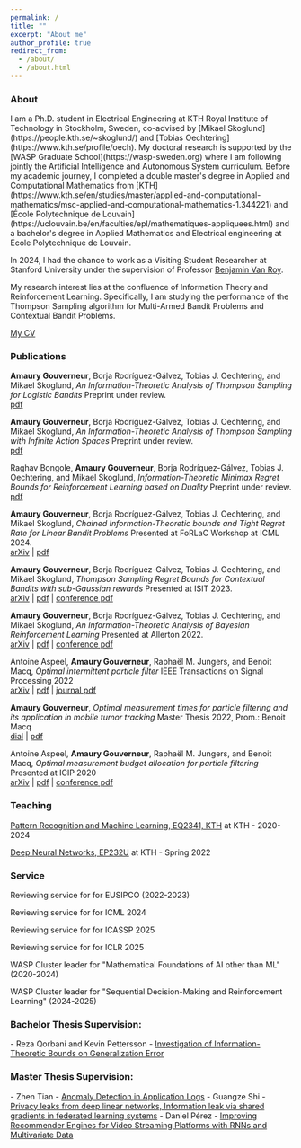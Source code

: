```yaml
---
permalink: /
title: ""
excerpt: "About me"
author_profile: true
redirect_from: 
  - /about/
  - /about.html
---
```

<h3>About</h3>
I am a Ph.D. student in Electrical Engineering at KTH Royal Institute of Technology in Stockholm, Sweden, co-advised by [Mikael Skoglund](https://people.kth.se/~skoglund/) and [Tobias Oechtering](https://www.kth.se/profile/oech). My doctoral research is supported by the [WASP Graduate School](https://wasp-sweden.org) where I am following jointly the Artificial Intelligence and Autonomous System curriculum. Before my academic journey, I completed a double master's degree in Applied and Computational Mathematics from [KTH](https://www.kth.se/en/studies/master/applied-and-computational-mathematics/msc-applied-and-computational-mathematics-1.344221) and [École Polytechnique de Louvain](https://uclouvain.be/en/faculties/epl/mathematiques-appliquees.html) and a bachelor's degree in Applied Mathematics and Electrical engineering at École Polytechnique de Louvain.  

In 2024, I had the chance to work as a Visiting Student Researcher at Stanford University under the supervision of Professor [Benjamin Van Roy](https://web.stanford.edu/~bvr/index.html). 


My research interest lies at the confluence of Information Theory and Reinforcement Learning. Specifically, I am studying the performance of the Thompson Sampling algorithm for Multi-Armed Bandit Problems and Contextual Bandit Problems.

<a href="http://amaurygouverneur.github.io/files/CV_Amaury_Gouverneur_2024.pdf">My CV</a>


<h3>Publications</h3>

<p><b>Amaury Gouverneur</b>, Borja Rodríguez-Gálvez, Tobias J. Oechtering, and Mikael Skoglund, <em>An Information-Theoretic Analysis of Thompson Sampling for Logistic Bandits</em> Preprint under review.  <br> <a href="http://amaurygouverneur.github.io/files/chained_information_theoretic_bounds.pdf">pdf</a> </p>

<p><b>Amaury Gouverneur</b>, Borja Rodríguez-Gálvez, Tobias J. Oechtering, and Mikael Skoglund, <em>An Information-Theoretic Analysis of Thompson Sampling with Infinite Action Spaces</em> Preprint under review.  <br> <a href="http://amaurygouverneur.github.io/files/chained_information_theoretic_bounds.pdf">pdf</a> </p>

<p>Raghav Bongole, <b>Amaury Gouverneur</b>, Borja Rodríguez-Gálvez, Tobias J. Oechtering, and Mikael Skoglund, <em>Information-Theoretic Minimax Regret Bounds for Reinforcement Learning based on Duality</em> Preprint under review.  <br> <a href="http://amaurygouverneur.github.io/files/chained_information_theoretic_bounds.pdf">pdf</a> </p>

<p><b>Amaury Gouverneur</b>, Borja Rodríguez-Gálvez, Tobias J. Oechtering, and Mikael Skoglund, <em>Chained Information-Theoretic bounds and Tight Regret Rate for Linear Bandit Problems</em> Presented at FoRLaC Workshop at ICML 2024.  <br> <a href="https://arxiv.org/abs/2403.03361">arXiv</a> | <a href="http://amaurygouverneur.github.io/files/chained_information_theoretic_bounds.pdf">pdf</a> </p>

<p><b>Amaury Gouverneur</b>, Borja Rodríguez-Gálvez, Tobias J. Oechtering, and Mikael Skoglund, <em>Thompson Sampling Regret Bounds for Contextual Bandits with sub-Gaussian rewards</em> Presented at ISIT 2023.  <br> <a href="https://arxiv.org/pdf/2304.13593.pdf">arXiv</a> | <a href="http://amaurygouverneur.github.io/files/TS_regret_bounds_for_contextual_bandits_with_sub_gaussian_rewards.pdf">pdf</a> | <a href="https://ieeexplore.ieee.org/abstract/document/10206792">conference pdf</a>  </p>

<p><b>Amaury Gouverneur</b>, Borja Rodríguez-Gálvez, Tobias J. Oechtering, and Mikael Skoglund, <em>An Information-Theoretic Analysis of Bayesian Reinforcement Learning</em> Presented at Allerton 2022.  <br> <a href="https://arxiv.org/abs/2207.08735">arXiv</a> | <a href="http://amaurygouverneur.github.io/files/an_information_theoretic_analysis_of_Bayesian_RL.pdf">pdf</a> | <a href="https://ieeexplore.ieee.org/abstract/document/9929353">conference pdf</a>  </p>

<p>Antoine Aspeel, <b>Amaury Gouverneur</b>, Raphaël M. Jungers, and Benoit Macq, <em>Optimal intermittent particle filter</em> IEEE Transactions on Signal Processing 2022 <br> <a href="https://arxiv.org/abs/2204.06265">arXiv</a> | <a href="http://amaurygouverneur.github.io/files/optimal_intermittent_particle_filter.pdf">pdf</a> | <a href="https://ieeexplore.ieee.org/abstract/document/9794909">journal pdf</a>  </p>

<p><b>Amaury Gouverneur</b>, <em>Optimal measurement times for particle filtering and its application in mobile tumor tracking</em> Master Thesis 2022, Prom.: Benoit Macq <br> <a href="https://dial.uclouvain.be/downloader/downloader.php?pid=thesis%3A25377&datastream=PDF_01&cover=cover-mem">dial</a> | <a href="http://amaurygouverneur.github.io/files/optimal_measurement_times_for_particle_filtering_master_thesis.pdf">pdf</a> </p>

<p>Antoine Aspeel, <b>Amaury Gouverneur</b>, Raphaël M. Jungers, and Benoit Macq, <em>Optimal measurement budget allocation for particle filtering</em> Presented at ICIP 2020 <br> <a href="https://arxiv.org/pdf/2005.08557.pdf">arXiv</a> | <a href="http://amaurygouverneur.github.io/files/optimal_measurement_budget_allocation_for_particle_filtering.pdf">pdf</a> | <a href="https://ieeexplore.ieee.org/abstract/document/9190702">conference pdf</a>  </p>

<h3>Teaching</h3>

<p><a href="https://www.kth.se/student/kurser/kurs/EQ2341?l=en">Pattern Recognition and Machine Learning, EQ2341, KTH</a> at KTH - 2020-2024</p>
<p><a href="https://www.kth.se/en/om/nyheter/centrala-nyheter/samarbete-bakom-unik-spetsutbildning-inom-ai-1.1033451">Deep Neural Networks, EP232U</a> at KTH - Spring 2022 </p>

<h3>Service</h3>

<p>Reviewing service for for EUSIPCO (2022-2023)</p>
<p>Reviewing service for for ICML 2024</p>
<p>Reviewing service for for ICASSP 2025</p>
<p>Reviewing service for for ICLR 2025</p>

<p>WASP Cluster leader for "Mathematical Foundations of AI other than ML" (2020-2024)</p>
<p>WASP Cluster leader for "Sequential Decision-Making and Reinforcement Learning" (2024-2025)</p>

<h3>Bachelor Thesis Supervision: </h3>
  - Reza Qorbani and Kevin Pettersson - <a href="http://kth.diva-portal.org/smash/record.jsf?aq2=%5B%5B%5D%5D&c=15&af=%5B%5D&searchType=LIST_LATEST&sortOrder2=title_sort_asc&query=&language=en&pid=diva2%3A1736009&aq=%5B%5B%5D%5D&sf=all&aqe=%5B%5D&sortOrder=author_sort_asc&onlyFullText=false&noOfRows=50&dswid=-4659">Investigation of Information-Theoretic Bounds on Generalization Error</a>
<h3>Master Thesis Supervision:</h3>
  - Zhen Tian - <a href="https://aaltodoc.aalto.fi/handle/123456789/119370">Anomaly Detection in Application Logs</a> 
  - Guangze Shi - <a href="https://kth.diva-portal.org/smash/record.jsf?aq2=%5B%5B%5D%5D&c=21&af=%5B%5D&searchType=LIST_LATEST&sortOrder2=title_sort_asc&query=&language=sv&pid=diva2%3A1728674&aq=%5B%5B%5D%5D&sf=all&aqe=%5B%5D&sortOrder=author_sort_asc&onlyFullText=false&noOfRows=50&dswid=8498">Privacy leaks from deep linear networks, Information leak via shared gradients in federated learning systems</a>
  - Daniel Pérez - <a href="http://kth.diva-portal.org/smash/record.jsf?pid=diva2%3A1714150&dswid=-4335">Improving Recommender Engines for Video Streaming Platforms with RNNs and Multivariate Data</a>
